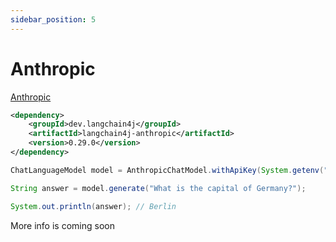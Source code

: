 ```yaml
---
sidebar_position: 5
---
```


# Anthropic

[Anthropic](https://www.anthropic.com/)

```xml
<dependency>
    <groupId>dev.langchain4j</groupId>
    <artifactId>langchain4j-anthropic</artifactId>
    <version>0.29.0</version>
</dependency>
```

```java
ChatLanguageModel model = AnthropicChatModel.withApiKey(System.getenv("ANTHROPIC_API_KEY"));

String answer = model.generate("What is the capital of Germany?");

System.out.println(answer); // Berlin
```

More info is coming soon
